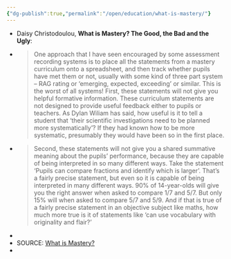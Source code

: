 ```yaml
---
{"dg-publish":true,"permalink":"/open/education/what-is-mastery/"}
---
```


- Daisy Christodoulou, **What is Mastery? The Good, the Bad and the Ugly**:
-
  >One approach that I have seen encouraged by some assessment recording systems is to place all the statements from a mastery curriculum onto a spreadsheet, and then track whether pupils have met them or not, usually with some kind of three part system – RAG rating or ‘emerging, expected, exceeding’ or similar. This is the worst of all systems! First, these statements will not give you helpful formative information. These curriculum statements are not designed to provide useful feedback either to pupils or teachers. As Dylan Wiliam has said, how useful is it to tell a student that ‘their scientific investigations need to be planned more systematically’? If they had known how to be more systematic, presumably they would have been so in the first place.
-
  >Second, these statements will not give you a shared summative meaning about the pupils’ performance, because they are capable of being interpreted in so many different ways. Take the statement ‘Pupils can compare fractions and identify which is larger’. That’s a fairly precise statement, but even so it is capable of being interpreted in many different ways. 90% of 14-year-olds will give you the right answer when asked to compare 1/7 and 5/7. But only 15% will when asked to compare 5/7 and 5/9. And if that is true of a fairly precise statement in an objective subject like maths, how much more true is it of statements like ‘can use vocabulary with originality and flair?’
-
- SOURCE: [What is Mastery?](https://daisychristodoulou.com/2019/05/what-is-mastery-the-good-the-bad-the-ugly/)
-